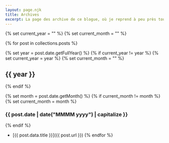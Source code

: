 ```yaml
---
layout: page.njk
title: Archives
excerpt: La page des archive de ce blogue, où je reprend à peu près tout ce que j'ai publié un peu partout depuis septembre 2004...
---
```


{% set current_year = "" %}
{% set current_month = "" %}

{% for post in collections.posts %}

  {% set year = post.date.getFullYear() %}
  {% if current_year != year %}
    {% set current_year = year %}
    {% set current_month = "" %}
## {{ year }}
  {% endif %}

  {% set month = post.date.getMonth() %}
  {% if current_month != month %}
    {% set current_month = month %}
### {{ post.date | date("MMMM yyyy") | capitalize }}
  {% endif %}

* [{{ post.data.title }}]({{ post.url }})
{% endfor %}
